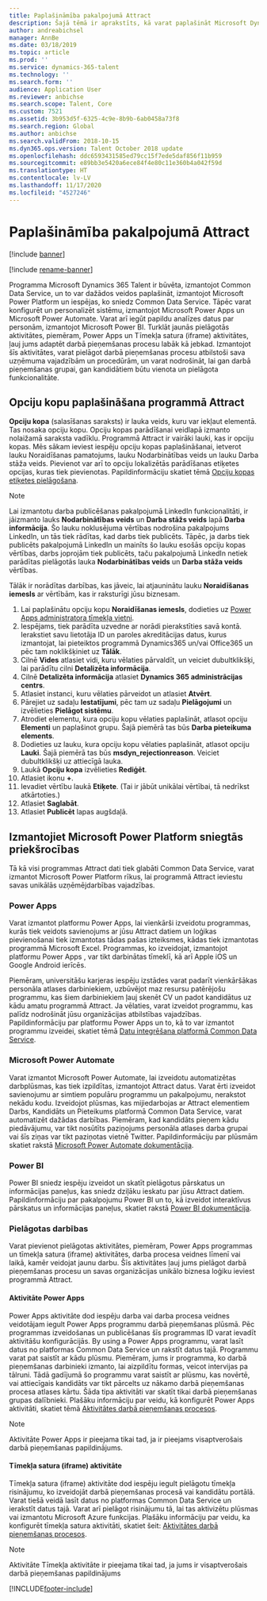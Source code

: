 ```yaml
---
title: Paplašināmība pakalpojumā Attract
description: Šajā tēmā ir aprakstīts, kā varat paplašināt Microsoft Dynamics 365 Talent - Attract, izmantojot Microsoft Power Platform.
author: andreabichsel
manager: AnnBe
ms.date: 03/18/2019
ms.topic: article
ms.prod: ''
ms.service: dynamics-365-talent
ms.technology: ''
ms.search.form: ''
audience: Application User
ms.reviewer: anbichse
ms.search.scope: Talent, Core
ms.custom: 7521
ms.assetid: 3b953d5f-6325-4c9e-8b9b-6ab0458a73f8
ms.search.region: Global
ms.author: anbichse
ms.search.validFrom: 2018-10-15
ms.dyn365.ops.version: Talent October 2018 update
ms.openlocfilehash: ddc6593431585ed79cc15f7ede5daf856f11b959
ms.sourcegitcommit: e89bb3e5420a6ece84f4e80c11e360b4a042f59d
ms.translationtype: HT
ms.contentlocale: lv-LV
ms.lasthandoff: 11/17/2020
ms.locfileid: "4527246"
---
```

# <a name="extensibility-in-attract"></a>Paplašināmība pakalpojumā Attract

[!include [banner](includes/banner.md)]

[!include [rename-banner](~/includes/cc-data-platform-banner.md)]

Programma Microsoft Dynamics 365 Talent ir būvēta, izmantojot Common Data Service, un to var dažādos veidos paplašināt, izmantojot Microsoft Power Platform un iespējas, ko sniedz Common Data Service. Tāpēc varat konfigurēt un personalizēt sistēmu, izmantojot Microsoft Power Apps un Microsoft Power Automate. Varat arī iegūt papildu analīzes datus par personām, izmantojot Microsoft Power BI. Turklāt jaunās pielāgotās aktivitātes, piemēram, Power Apps un Tīmekļa satura (iframe) aktivitātes, ļauj jums adaptēt darbā pieņemšanas procesu labāk kā jebkad. Izmantojot šīs aktivitātes, varat pielāgot darbā pieņemšanas procesu atbilstoši sava uzņēmuma vajadzībām un procedūrām, un varat nodrošināt, lai gan darbā pieņemšanas grupai, gan kandidātiem būtu vienota un pielāgota funkcionalitāte.

## <a name="extending-option-sets-in-attract"></a>Opciju kopu paplašināšana programmā Attract

**Opciju kopa** (salasīšanas saraksts) ir lauka veids, kuru var iekļaut elementā. Tas nosaka opciju kopu. Opciju kopas parādīšanai veidlapā izmanto nolaižamā saraksta vadīklu.  Programmā Attract ir vairāki lauki, kas ir opciju kopas.  Mēs sākam ieviest iespēju opciju kopas paplašināšanai, ietverot lauku Noraidīšanas pamatojums, lauku Nodarbinātības veids un lauku Darba stāža veids.   Pievienot var arī to opciju lokalizētās parādīšanas etiķetes opcijas, kuras tiek pievienotas. Papildinformāciju skatiet tēmā [Opciju kopas etiķetes pielāgošana](https://docs.microsoft.com/powerapps/developer/common-data-service/customize-labels-support-multiple-languages).

> [!NOTE]
> Lai izmantotu darba publicēšanas pakalpojumā LinkedIn funkcionalitāti, ir jāizmanto lauks **Nodarbinātības veids** un **Darba stāžs veids** lapā **Darba informācija**. Šo lauku noklusējuma vērtības nodrošina pakalpojums LinkedIn, un tās tiek rādītas, kad darbs tiek publicēts. Tāpēc, ja darbs tiek publicēts pakalpojumā LinkedIn un mainīts šo lauku esošās opciju kopas vērtības, darbs joprojām tiek publicēts, taču pakalpojumā LinkedIn netiek parādītas pielāgotās lauka **Nodarbinātības veids** un **Darba stāža veids** vērtības.  

Tālāk ir norādītas darbības, kas jāveic, lai atjauninātu lauku **Noraidīšanas iemesls** ar vērtībām, kas ir raksturīgi jūsu biznesam.  

1. Lai paplašinātu opciju kopu **Noraidīšanas iemesls**, dodieties uz [Power Apps administratora tīmekļa vietni](https://admin.powerapps.com).
2. Iespējams, tiek parādīta uzvedne ar norādi pierakstīties savā kontā. Ierakstiet savu lietotāja ID un paroles akreditācijas datus, kurus izmantojat, lai pieteiktos programmā Dynamics365 un/vai Office365 un pēc tam noklikšķiniet uz **Tālāk**.
3. Cilnē **Vides** atlasiet vidi, kuru vēlaties pārvaldīt, un veiciet dubultklikšķi, lai parādītu cilni **Detalizēta informācija**.
4. Cilnē **Detalizēta informācija** atlasiet **Dynamics 365 administrācijas centrs**.
5. Atlasiet instanci, kuru vēlaties pārveidot un atlasiet **Atvērt**.
6. Pārejiet uz sadaļu **Iestatījumi**, pēc tam uz sadaļu **Pielāgojumi** un izvēlieties **Pielāgot sistēmu**.
7. Atrodiet elementu, kura opciju kopu vēlaties paplašināt, atlasot opciju **Elementi** un paplašinot grupu. Šajā piemērā tas būs **Darba pieteikuma elements**.
8. Dodieties uz lauku, kura opciju kopu vēlaties paplašināt, atlasot opciju **Lauki**. Šajā piemērā tas būs **msdyn_rejectionreason**. Veiciet dubultklikšķi uz attiecīgā lauka.
9. Laukā **Opciju kopa** izvēlieties **Rediģēt**.
10. Atlasiet ikonu **+**.
11. Ievadiet vērtību laukā **Etiķete**.  (Tai ir jābūt unikālai vērtībai, tā nedrīkst atkārtoties.)
12. Atlasiet **Saglabāt**.
13. Atlasiet **Publicēt** lapas augšdaļā.

## <a name="take-advantage-of-the-microsoft-power-platform"></a>Izmantojiet Microsoft Power Platform sniegtās priekšrocības 

Tā kā visi programmas Attract dati tiek glabāti Common Data Service, varat izmantot Microsoft Power Platform rīkus, lai programmā Attract ieviestu savas unikālās uzņēmējdarbības vajadzības.

### <a name="power-apps"></a>Power Apps

Varat izmantot platformu Power Apps, lai vienkārši izveidotu programmas, kurās tiek veidots savienojums ar jūsu Attract datiem un loģikas pievienošanai tiek izmantotas tādas pašas izteiksmes, kādas tiek izmantotas programmā Microsoft Excel. Programmas, ko izveidojat, izmantojot platformu Power Apps , var tikt darbinātas tīmeklī, kā arī Apple iOS un Google Android ierīcēs.

Piemēram, universitāšu karjeras iespēju izstādes varat padarīt vienkāršākas personāla atlases darbiniekiem, uzbūvējot maz resursu patērējošu programmu, kas šiem darbiniekiem ļauj skenēt CV un padot kandidātus uz kādu amatu programmā Attract. Ja vēlaties, varat izveidot programmu, kas palīdz nodrošināt jūsu organizācijas atbilstības vajadzības. Papildinformāciju par platformu Power Apps un to, kā to var izmantot programmu izveidei, skatiet tēmā [Datu integrēšana platformā Common Data Service](https://docs.microsoft.com/powerapps).

### <a name="microsoft-power-automate"></a>Microsoft Power Automate 

Varat izmantot Microsoft Power Automate, lai izveidotu automatizētas darbplūsmas, kas tiek izpildītas, izmantojot Attract datus. Varat ērti izveidot savienojumu ar simtiem populāru programmu un pakalpojumu, nerakstot nekādu kodu. Izveidojot plūsmas, kas mijiedarbojas ar Attract elementiem Darbs, Kandidāts un Pieteikums platformā Common Data Service, varat automatizēt dažādas darbības. Piemēram, kad kandidāts pieņem kādu piedāvājumu, var tikt nosūtīts paziņojums personāla atlases darba grupai vai šīs ziņas var tikt paziņotas vietnē Twitter. Papildinformāciju par plūsmām skatiet rakstā [Microsoft Power Automate dokumentācija](https://docs.microsoft.com/flow/).

### <a name="power-bi"></a>Power BI

Power BI sniedz iespēju izveidot un skatīt pielāgotus pārskatus un informācijas paneļus, kas sniedz dziļāku ieskatu par jūsu Attract datiem. Papildinformāciju par pakalpojumu Power BI un to, kā izveidot interaktīvus pārskatus un informācijas paneļus, skatiet rakstā [Power BI dokumentācija](https://docs.microsoft.com/power-bi/).

### <a name="custom-activities"></a>Pielāgotas darbības 

Varat pievienot pielāgotas aktivitātes, piemēram, Power Apps programmas un tīmekļa satura (iframe) aktivitātes, darba procesa veidnes līmenī vai laikā, kamēr veidojat jaunu darbu. Šīs aktivitātes ļauj jums pielāgot darbā pieņemšanas procesu un savas organizācijas unikālo biznesa loģiku ieviest programmā Attract.

#### <a name="power-apps-activity"></a>Aktivitāte Power Apps 

Power Apps aktivitāte dod iespēju darba vai darba procesa veidnes veidotājam iegult Power Apps programmu darbā pieņemšanas plūsmā. Pēc programmas izveidošanas un publicēšanas šīs programmas ID varat ievadīt aktivitāšu konfigurācijās. By using a Power Apps programmu, varat lasīt datus no platformas Common Data Service un rakstīt datus tajā. Programmu varat pat saistīt ar kādu plūsmu. Piemēram, jums ir programma, ko darbā pieņemšanas darbinieki izmanto, lai aizpildītu formas, veicot intervijas pa tālruni. Tādā gadījumā šo programmu varat saistīt ar plūsmu, kas novērtē, vai attiecīgais kandidāts var tikt pārcelts uz nākamo darbā pieņemšanas procesa atlases kārtu. Šāda tipa aktivitāti var skatīt tikai darbā pieņemšanas grupas dalībnieki. Plašāku informāciju par veidu, kā konfigurēt Power Apps aktivitāti, skatiet tēmā [Aktivitātes darbā pieņemšanas procesos](./activities-attract.md).

> [!NOTE]
> Aktivitāte Power Apps ir pieejama tikai tad, ja ir pieejams visaptverošais darbā pieņemšanas papildinājums.

#### <a name="web-content-iframe-activity"></a>Tīmekļa satura (iframe) aktivitāte

Tīmekļa satura (iframe) aktivitāte dod iespēju iegult pielāgotu tīmekļa risinājumu, ko izveidojāt darbā pieņemšanas procesā vai kandidātu portālā. Varat tiešā veidā lasīt datus no platformas Common Data Service un ierakstīt datus tajā. Varat arī pielāgot risinājumu tā, lai tas aktivizētu plūsmas vai izmantotu Microsoft Azure funkcijas. Plašāku informāciju par veidu, ka konfigurēt tīmekļa satura aktivitāti, skatiet šeit: [Aktivitātes darbā pieņemšanas procesos](./activities-attract.md).

> [!NOTE]
> Aktivitāte Tīmekļa aktivitāte ir pieejama tikai tad, ja jums ir visaptverošais darbā pieņemšanas papildinājums


[!INCLUDE[footer-include](../includes/footer-banner.md)]